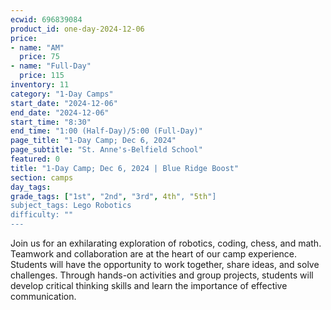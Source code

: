 ```yaml
---
ecwid: 696839084
product_id: one-day-2024-12-06
price:
- name: "AM"
  price: 75
- name: "Full-Day"
  price: 115
inventory: 11
category: "1-Day Camps"
start_date: "2024-12-06"
end_date: "2024-12-06"
start_time: "8:30"
end_time: "1:00 (Half-Day)/5:00 (Full-Day)"
page_title: "1-Day Camp; Dec 6, 2024"
page_subtitle: "St. Anne's-Belfield School"
featured: 0
title: "1-Day Camp; Dec 6, 2024 | Blue Ridge Boost"
section: camps
day_tags: 
grade_tags: ["1st", "2nd", "3rd", 4th", "5th"]
subject_tags: Lego Robotics
difficulty: ""
---
```

Join us for an exhilarating exploration of robotics, coding, chess, and math. Teamwork and collaboration are at the heart of our camp experience. Students will have the opportunity to work together, share ideas, and solve challenges. Through hands-on activities and group projects, students will develop critical thinking skills and learn the importance of effective communication.
